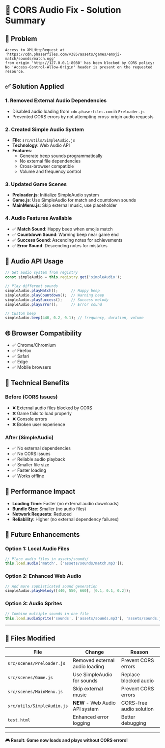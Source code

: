 # 🔧 CORS Audio Fix - Solution Summary

## 🚨 **Problem**
```
Access to XMLHttpRequest at 'https://cdn.phaserfiles.com/v385/assets/games/emoji-match/sounds/match.ogg' 
from origin 'http://127.0.0.1:8080' has been blocked by CORS policy: 
No 'Access-Control-Allow-Origin' header is present on the requested resource.
```

## ✅ **Solution Applied**

### 1. **Removed External Audio Dependencies**
- Disabled audio loading from `cdn.phaserfiles.com` in `Preloader.js`
- Prevented CORS errors by not attempting cross-origin audio requests

### 2. **Created Simple Audio System**
- **File**: `src/utils/SimpleAudio.js`
- **Technology**: Web Audio API
- **Features**: 
  - Generate beep sounds programmatically
  - No external file dependencies
  - Cross-browser compatible
  - Volume and frequency control

### 3. **Updated Game Scenes**
- **Preloader.js**: Initialize SimpleAudio system
- **Game.js**: Use SimpleAudio for match and countdown sounds
- **MainMenu.js**: Skip external music, use placeholder

### 4. **Audio Features Available**
- ✅ **Match Sound**: Happy beep when emojis match
- ✅ **Countdown Sound**: Warning beep near game end  
- ✅ **Success Sound**: Ascending notes for achievements
- ✅ **Error Sound**: Descending notes for mistakes

## 🎵 **Audio API Usage**

```javascript
// Get audio system from registry
const simpleAudio = this.registry.get('simpleAudio');

// Play different sounds
simpleAudio.playMatch();      // Happy beep
simpleAudio.playCountdown();  // Warning beep
simpleAudio.playSuccess();    // Success melody
simpleAudio.playError();      // Error sound

// Custom beep
simpleAudio.beep(440, 0.2, 0.1); // frequency, duration, volume
```

## 🌐 **Browser Compatibility**
- ✅ Chrome/Chromium
- ✅ Firefox  
- ✅ Safari
- ✅ Edge
- ✅ Mobile browsers

## 🔧 **Technical Benefits**

### **Before (CORS Issues)**
- ❌ External audio files blocked by CORS
- ❌ Game fails to load properly
- ❌ Console errors
- ❌ Broken user experience

### **After (SimpleAudio)**
- ✅ No external dependencies  
- ✅ No CORS issues
- ✅ Reliable audio playback
- ✅ Smaller file size
- ✅ Faster loading
- ✅ Works offline

## 🚀 **Performance Impact**
- **Loading Time**: Faster (no external audio downloads)
- **Bundle Size**: Smaller (no audio files)
- **Network Requests**: Reduced
- **Reliability**: Higher (no external dependency failures)

## 🔮 **Future Enhancements**

### **Option 1: Local Audio Files**
```javascript
// Place audio files in assets/sounds/
this.load.audio('match', ['assets/sounds/match.mp3']);
```

### **Option 2: Enhanced Web Audio**
```javascript
// Add more sophisticated sound generation
simpleAudio.playMelody([440, 550, 660], [0.1, 0.1, 0.2]);
```

### **Option 3: Audio Sprites**
```javascript
// Combine multiple sounds in one file
this.load.audioSprite('sounds', ['assets/sounds.mp3'], 'assets/sounds.json');
```

---

## 📝 **Files Modified**

| File | Change | Reason |
|------|--------|---------|
| `src/scenes/Preloader.js` | Removed external audio loading | Prevent CORS errors |
| `src/scenes/Game.js` | Use SimpleAudio for sounds | Replace blocked audio |
| `src/scenes/MainMenu.js` | Skip external music | Prevent CORS errors |
| `src/utils/SimpleAudio.js` | **NEW** - Web Audio API system | CORS-free audio solution |
| `test.html` | Enhanced error logging | Better debugging |

---

**🎮 Result: Game now loads and plays without CORS errors!**
